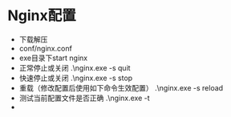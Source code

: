 # Nginx配置

* 下载解压
* conf/nginx.conf
* exe目录下start nginx
* 正常停止或关闭 .\nginx.exe -s quit
* 快速停止或关闭 .\nginx.exe -s stop
* 重载（修改配置后使用如下命令生效配置） .\nginx.exe -s reload
* 测试当前配置文件是否正确 .\nginx.exe -t
* 
